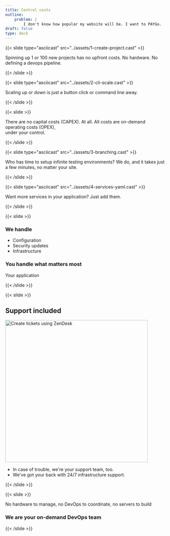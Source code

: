 ```yaml
---
title: Control costs
outline:
    problem: |
        I don't know how popular my website will be. I want to PAYGo.
draft: false
type: deck
---
```


{{< slide type="asciicast" src="../assets/1-create-project.cast" >}}

Spinning up 1 or 100 new projects has no upfront costs.
No hardware. No defining a devops pipeline.

{{< /slide >}}

{{< slide type="asciicast" src="../assets/2-cli-scale.cast" >}}

Scaling up or down is just a button click or command line away.

{{< /slide >}}

{{< slide >}}

There are no capital costs (CAPEX). At all.
All costs are on-demand operating costs (OPEX),<br />under your control.

{{< /slide >}}

{{< slide type="asciicast" src="../assets/3-branching.cast" >}}

Who has time to setup infinite testing environments?
We do, and it takes just a few minutes, no matter your site.

{{< /slide >}}

{{< slide type="asciicast" src="../assets/4-services-yaml.cast" >}}

Want more services in your application?  Just add them.

{{< /slide >}}

{{< slide >}}

### We handle

* Configuration
* Security updates
* Infrastructure

### You handle what matters most

Your application

{{< /slide >}}

{{< slide >}}

## Support included

<div class="two-col top-align">
  <img src="../assets/5-create-ticket.png" style="justify-self: center; height: 450px;" alt="Create tickets using ZenDesk" />
  <ul>
    <li>In case of trouble, we're your support team, too.</li>
    <li>We've got your back with 24/7 infrastructure support.</li>
  </ul>
</div>

{{< /slide >}}

{{< slide >}}

No hardware to manage,
no DevOps to coordinate,
no servers to build

### We are your on-demand DevOps team

{{< /slide >}}
